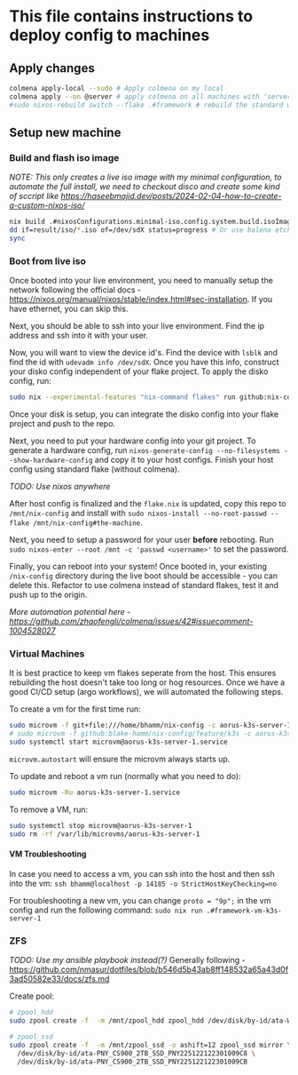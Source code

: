 # This file contains instructions to deploy config to machines

## Apply changes
```bash
colmena apply-local --sudo # Apply colmena on my local
colmena apply --on @server # apply colmena on all machines with 'server' tag
#sudo nixos-rebuild switch --flake .#framework # rebuild the standard way
```


## Setup new machine
### Build and flash iso image
*NOTE: This only creates a live iso image with my minimal configuration, to automate the full install, we need to checkout disco and create some kind of sccript like https://haseebmajid.dev/posts/2024-02-04-how-to-create-a-custom-nixos-iso/*
```bash
nix build .#nixosConfigurations.minimal-iso.config.system.build.isoImage
dd if=result/iso/*.iso of=/dev/sdX status=progress # Or use balena etcher
sync
```

### Boot from live iso
Once booted into your live environment, you need to manually setup the network following the official docs - https://nixos.org/manual/nixos/stable/index.html#sec-installation. If you have ethernet, you can skip this.

Next, you should be able to ssh into your live environment. Find the ip address and ssh into it with your user.

Now, you will want to view the device id's. Find the device with `lsblk` and find the id with `udevadm info /dev/sdX`. Once you have this info, construct your disko config independent of your flake project. To apply the disko config, run:
```bash
sudo nix --experimental-features "nix-command flakes" run github:nix-community/disko -- --mode disko /tmp/nix-config/hosts/machine/disko.nix
```

Once your disk is setup, you can integrate the disko config into your flake project and push to the repo.

Next, you need to put your hardware config into your git project. To generate a hardware config, run `nixos-generate-config --no-filesystems --show-hardware-config` and copy it to your host configs. Finish your host config using standard flake (without colmena).

*TODO: Use nixos anywhere*

After host config is finalized and the `flake.nix` is updated, copy this repo to `/mnt/nix-config` and install with `sudo nixos-install --no-root-passwd --flake /mnt/nix-config#the-machine`.

Next, you need to setup a password for your user **before** rebooting. Run `sudo nixos-enter --root /mnt -c 'passwd <username>'` to set the password.

Finally, you can reboot into your system! Once booted in, your existing `/nix-config` directory during the live boot should be accessible - you can delete this. Refactor to use colmena instead of standard flakes, test it and push up to the origin.

*More automation potential here - https://github.com/zhaofengli/colmena/issues/42#issuecomment-1004528027*


### Virtual Machines
It is best practice to keep vm flakes seperate from the host. This ensures rebuilding the host doesn't take too long or hog resources. Once we have a good CI/CD setup (argo workflows), we will automated the following steps.

To create a vm for the first time run:
```bash
sudo microvm -f git+file:///home/bhamm/nix-config -c aorus-k3s-server-1
# sudo microvm -f github:blake-hamm/nix-config/feature/k3s -c aorus-k3s-server-1
sudo systemctl start microvm@aorus-k3s-server-1.service
```

`microvm.autostart` will ensure the microvm always starts up.


To update and reboot a vm run (normally what you need to do):
```bash
sudo microvm -Ru aorus-k3s-server-1.service
```

To remove a VM, run:
```bash
sudo systemctl stop microvm@aorus-k3s-server-1
sudo rm -rf /var/lib/microvms/aorus-k3s-server-1
```


#### VM Troubleshooting
In case you need to access a vm, you can ssh into the host and then ssh into the vm:
`ssh bhamm@localhost -p 14185 -o StrictHostKeyChecking=no`

For troubleshooting a new vm, you can change `proto = "9p";` in the vm config and run the following command:
`sudo nix run .#framework-vm-k3s-server-1`

### ZFS
*TODO: Use my ansible playbook instead(?)*
Generally following - https://github.com/nmasur/dotfiles/blob/b546d5b43ab8ff148532a65a43d0f3ad50582e33/docs/zfs.md

Create pool:
```bash
# zpool_hdd
sudo zpool create -f  -m /mnt/zpool_hdd zpool_hdd /dev/disk/by-id/ata-WDC_WD20EARS-00MVWB0_WD-WMAZA1699465

# zpool_ssd
sudo zpool create -f  -m /mnt/zpool_ssd -o ashift=12 zpool_ssd mirror \
  /dev/disk/by-id/ata-PNY_CS900_2TB_SSD_PNY225122122301009C8 \
  /dev/disk/by-id/ata-PNY_CS900_2TB_SSD_PNY225122122301009CB
```
